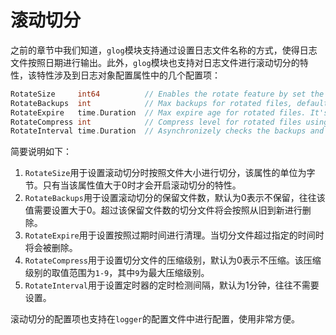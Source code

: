 
# 滚动切分

之前的章节中我们知道，`glog`模块支持通过设置日志文件名称的方式，使得日志文件按照日期进行输出。此外，`glog`模块也支持对日志文件进行滚动切分的特性，该特性涉及到日志对象配置属性中的几个配置项：
```go
RotateSize     int64          // Enables the rotate feature by set the size > 0 in bytes.
RotateBackups  int            // Max backups for rotated files, default is 0, means no backups.
RotateExpire   time.Duration  // Max expire age for rotated files. It's 0 in default, means no expiration.
RotateCompress int            // Compress level for rotated files using gzip algorithm. It's 0 in default, means no compression.
RotateInterval time.Duration  // Asynchronizely checks the backups and expiration at intervals. It's 1 minute in default.
```
简要说明如下：
1. `RotateSize`用于设置滚动切分时按照文件大小进行切分，该属性的单位为字节。只有当该属性值大于0时才会开启滚动切分的特性。
1. `RotateBackups`用于设置滚动切分的保留文件数，默认为0表示不保留，往往该值需要设置大于0。超过该保留文件数的切分文件将会按照从旧到新进行删除。
1. `RotateExpire`用于设置按照过期时间进行清理。当切分文件超过指定的时间时将会被删除。
1. `RotateCompress`用于设置切分文件的压缩级别，默认为0表示不压缩。该压缩级别的取值范围为`1-9`，其中`9`为最大压缩级别。
1. `RotateInterval`用于设置定时器的定时检测间隔，默认为1分钟，往往不需要设置。

滚动切分的配置项也支持在`logger`的配置文件中进行配置，使用非常方便。













